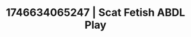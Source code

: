 ---
categories:
- Passionate kisses
- Whispered desires
- Femme domination
- AI-generated
- Whipped cream play
- Body worship
- ASMR
- Cosplay
image: /assets/images/1746634065247.jpg
layout: post
seo:
  description: Featured content with exclusive ABDL Play, Scat Fetish. HD images available.
  keywords: ABDL Play, Scat Fetish
  og_image: /assets/images/1746634065247.jpg
  schema_type: VisualArtwork
tags:
- ABDL Play
- '#1746634065247'
- Scat Fetish
title: 1746634065247 | Scat Fetish ABDL Play
---